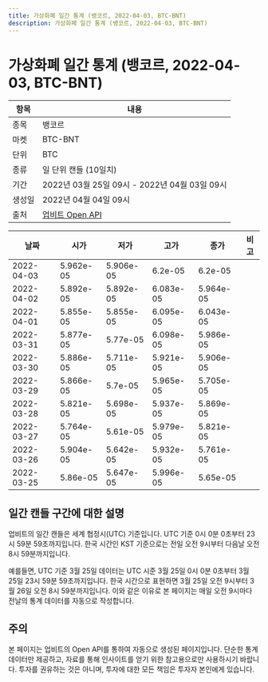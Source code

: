 ```yaml
---
title: 가상화폐 일간 통계 (뱅코르, 2022-04-03, BTC-BNT)
description: 가상화폐 일간 통계 (뱅코르, 2022-04-03, BTC-BNT)
---
```



가상화폐 일간 통계 (뱅코르, 2022-04-03, BTC-BNT)
===

|항목|내용|
|--|--|
|종목|뱅코르|
|마켓|BTC-BNT|
|단위|BTC|
|종류|일 단위 캔들 (10일치)|
|기간|2022년 03월 25일 09시 - 2022년 04월 03일 09시|
|생성일|2022년 04월 04일 09시|
|출처|[업비트 Open API](https://docs.upbit.com)|


|날짜|시가|저가|고가|종가|비고|
|--|--|--|--|--|--|
|2022-04-03|5.962e-05|5.906e-05|6.2e-05|6.2e-05|    |
|2022-04-02|5.892e-05|5.892e-05|6.083e-05|5.964e-05|    |
|2022-04-01|5.855e-05|5.855e-05|6.095e-05|6.043e-05|    |
|2022-03-31|5.877e-05|5.77e-05|6.098e-05|5.986e-05|    |
|2022-03-30|5.886e-05|5.711e-05|5.921e-05|5.906e-05|    |
|2022-03-29|5.866e-05|5.7e-05|5.965e-05|5.705e-05|    |
|2022-03-28|5.821e-05|5.698e-05|5.937e-05|5.869e-05|    |
|2022-03-27|5.764e-05|5.61e-05|5.979e-05|5.821e-05|    |
|2022-03-26|5.904e-05|5.642e-05|5.932e-05|5.761e-05|    |
|2022-03-25|5.86e-05|5.647e-05|5.996e-05|5.65e-05|    |


일간 캔들 구간에 대한 설명
---


업비트의 일간 캔들은 세계 협정시(UTC) 기준입니다. 
UTC 기준 0시 0분 0초부터 23시 59분 59초까지입니다. 
한국 시간인 KST 기준으로는 전일 오전 9시부터 다음날 오전 8시 59분까지입니다. 


예를들면, UTC 기준 3월 25일 데이터는 UTC 시준 3월 25일 0시 0분 0초부터 3월 25일 23시 59분 59초까지입니다. 
한국 시간으로 표현하면 3월 25일 오전 9시부터 3월 26일 오전 8시 59분까지입니다. 
이와 같은 이유로 본 페이지는 매일 오전 9시마다 전날의 통계 데이터를 자동으로 작성합니다. 


주의
---


본 페이지는 업비트의 Open API를 통하여 자동으로 생성된 페이지입니다. 
단순한 통계 데이터만 제공하고, 자료를 통해 인사이트를 얻기 위한 참고용으로만 사용하시기 바랍니다. 
투자를 권유하는 것은 아니며, 투자에 대한 모든 책임은 투자자 본인에게 있습니다. 
